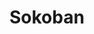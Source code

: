 <script setup>

import CalcEmulator from "../components/CalcEmulator.vue"
import sokoban from "../sokoban.js"

</script>

# Sokoban

<CalcEmulator :program="sokoban"/>
